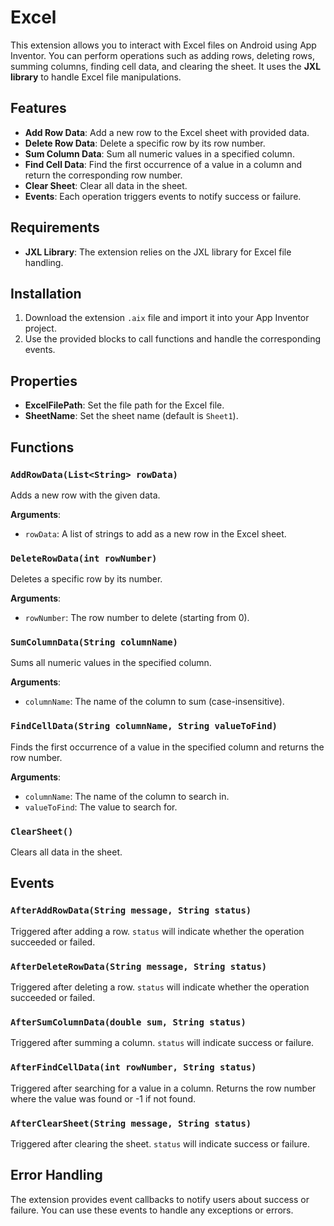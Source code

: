 # Excel

This extension allows you to interact with Excel files on Android using App Inventor. You can perform operations such as adding rows, deleting rows, summing columns, finding cell data, and clearing the sheet. It uses the **JXL library** to handle Excel file manipulations.

## Features

- **Add Row Data**: Add a new row to the Excel sheet with provided data.
- **Delete Row Data**: Delete a specific row by its row number.
- **Sum Column Data**: Sum all numeric values in a specified column.
- **Find Cell Data**: Find the first occurrence of a value in a column and return the corresponding row number.
- **Clear Sheet**: Clear all data in the sheet.
- **Events**: Each operation triggers events to notify success or failure.

## Requirements

- **JXL Library**: The extension relies on the JXL library for Excel file handling.

## Installation

1. Download the extension `.aix` file and import it into your App Inventor project.
2. Use the provided blocks to call functions and handle the corresponding events.

## Properties

- **ExcelFilePath**: Set the file path for the Excel file.
- **SheetName**: Set the sheet name (default is `Sheet1`).

## Functions

### `AddRowData(List<String> rowData)`
Adds a new row with the given data.

**Arguments**:
- `rowData`: A list of strings to add as a new row in the Excel sheet.

### `DeleteRowData(int rowNumber)`
Deletes a specific row by its number.

**Arguments**:
- `rowNumber`: The row number to delete (starting from 0).

### `SumColumnData(String columnName)`
Sums all numeric values in the specified column.

**Arguments**:
- `columnName`: The name of the column to sum (case-insensitive).

### `FindCellData(String columnName, String valueToFind)`
Finds the first occurrence of a value in the specified column and returns the row number.

**Arguments**:
- `columnName`: The name of the column to search in.
- `valueToFind`: The value to search for.

### `ClearSheet()`
Clears all data in the sheet.

## Events

### `AfterAddRowData(String message, String status)`
Triggered after adding a row. `status` will indicate whether the operation succeeded or failed.

### `AfterDeleteRowData(String message, String status)`
Triggered after deleting a row. `status` will indicate whether the operation succeeded or failed.

### `AfterSumColumnData(double sum, String status)`
Triggered after summing a column. `status` will indicate success or failure.

### `AfterFindCellData(int rowNumber, String status)`
Triggered after searching for a value in a column. Returns the row number where the value was found or -1 if not found.

### `AfterClearSheet(String message, String status)`
Triggered after clearing the sheet. `status` will indicate success or failure.

## Error Handling

The extension provides event callbacks to notify users about success or failure. You can use these events to handle any exceptions or errors.
